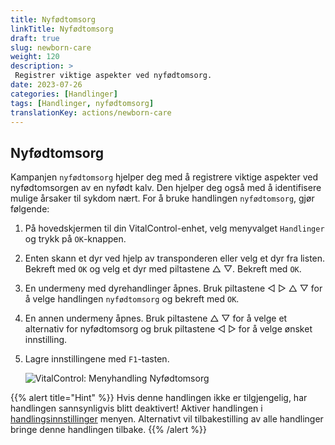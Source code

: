 ```yaml
---
title: Nyfødtomsorg
linkTitle: Nyfødtomsorg
draft: true
slug: newborn-care
weight: 120
description: >
 Registrer viktige aspekter ved nyfødtomsorg.
date: 2023-07-26
categories: [Handlinger]
tags: [Handlinger, nyfødtomsorg]
translationKey: actions/newborn-care
---
```


## Nyfødtomsorg

Kampanjen `nyfødtomsorg` hjelper deg med å registrere viktige aspekter ved nyfødtomsorgen av en nyfødt kalv. Den hjelper deg også med å identifisere mulige årsaker til sykdom
nært. For å bruke handlingen `nyfødtomsorg`, gjør følgende:

1. På hovedskjermen til din VitalControl-enhet, velg menyvalget `Handlinger` og trykk på `OK`-knappen.

2. Enten skann et dyr ved hjelp av transponderen eller velg et dyr fra listen. Bekreft med `OK` og velg et dyr med piltastene △ ▽. Bekreft med `OK`.

3. En undermeny med dyrehandlinger åpnes. Bruk piltastene ◁ ▷ △ ▽ for å velge handlingen `nyfødtomsorg` og bekreft med `OK`.

4. En annen undermeny åpnes. Bruk piltastene △ ▽ for å velge et alternativ for nyfødtomsorg og bruk piltastene ◁ ▷ for å velge ønsket innstilling.

5. Lagre innstillingene med `F1`-tasten.

    ![VitalControl: Menyhandling Nyfødtomsorg](../images/newborncare.png "Nyfødtomsorg")

{{% alert title="Hint" %}}
Hvis denne handlingen ikke er tilgjengelig, har handlingen sannsynligvis blitt deaktivert! Aktiver handlingen i [handlingsinnstillinger](../setting/) menyen. Alternativt vil tilbakestilling av alle handlinger bringe denne handlingen tilbake.
{{% /alert %}}

